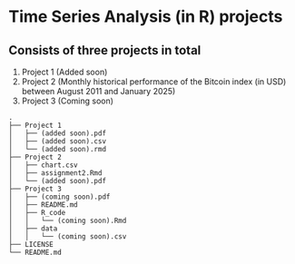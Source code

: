 # Time Series Analysis (in R) projects

## Consists of three projects in total

1. Project 1 (Added soon)
3. Project 2 (Monthly historical performance of the Bitcoin index (in USD) between August 2011 and January 2025)
5. Project 3 (Coming soon)

```
.
├── Project 1
│   ├── (added soon).pdf
│   ├── (added soon).csv
│   └── (added soon).rmd
├── Project 2
│   ├── chart.csv
│   ├── assignment2.Rmd
│   └── (added soon).pdf
├── Project 3
│   ├── (coming soon).pdf
│   ├── README.md
│   ├── R_code
│   │   └── (coming soon).Rmd
│   ├── data
│   │   └── (coming soon).csv
├── LICENSE
└── README.md
```

